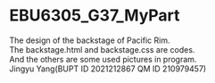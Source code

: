 # EBU6305_G37_MyPart
The design of the backstage of Pacific Rim.  
The backstage.html and backstage.css are codes.  
And the others are some used pictures in program.  
Jingyu Yang(BUPT ID 2021212867 QM ID 210979457)
